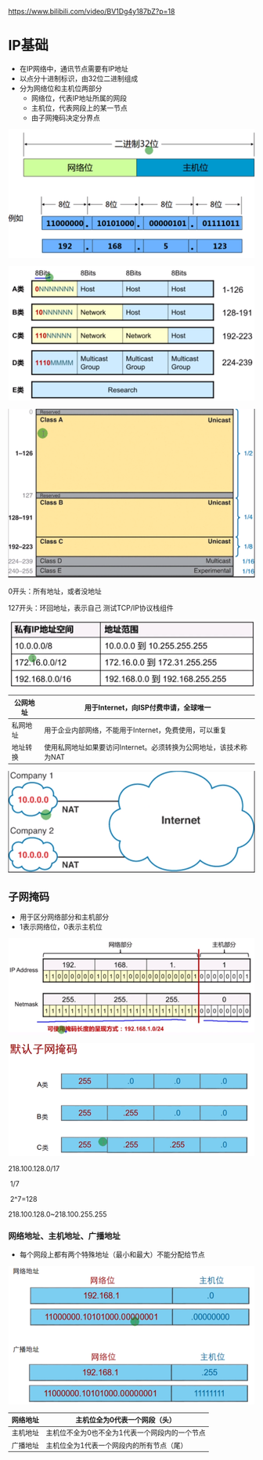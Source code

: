  https://www.bilibili.com/video/BV1Dg4y187bZ?p=18 

# IP基础

* 在IP网络中，通讯节点需要有IP地址
* 以点分十进制标识，由32位二进制组成
* 分为网络位和主机位两部分
  * 网络位，代表IP地址所属的网段
  * 主机位，代表网段上的某一节点
  * 由子网掩码决定分界点

![1595647308030](IP地址基础.assets/1595647308030.png)

![1595647425374](IP地址基础.assets/1595647425374.png)

![1595647585549](IP地址基础.assets/1595647585549.png)

0开头：所有地址，或者没地址

127开头：环回地址，表示自己	测试TCP/IP协议栈组件

![1595648283553](IP地址基础.assets/1595648283553.png)

| 公网地址 | 用于Internet，向ISP付费申请，全球唯一                        |
| -------- | ------------------------------------------------------------ |
| 私网地址 | 用于企业内部网络，不能用于Internet，免费使用，可以重复       |
| 地址转换 | 使用私网地址如果要访问Internet。必须转换为公网地址，该技术称为NAT |

![1595648593612](IP地址基础.assets/1595648593612.png)

## 子网掩码

* 用于区分网络部分和主机部分
* 1表示网络位，0表示主机位

![1595649155128](IP地址基础.assets/1595649155128.png)

![1595649218785](IP地址基础.assets/1595649218785.png)

218.100.128.0/17

​				1/7

​				2^7=128

218.100.128.0~218.100.255.255

### 网络地址、主机地址、广播地址

* 每个网段上都有两个特殊地址（最小和最大）不能分配给节点

![1595650110106](IP地址基础.assets/1595650110106.png)

| 网络地址 | 主机位全为0代表一个网段（头）                  |
| -------- | ---------------------------------------------- |
| 主机地址 | 主机位不全为0也不全为1代表一个网段内的一个节点 |
| 广播地址 | 主机位全为1代表一个网段内的所有节点（尾）      |

